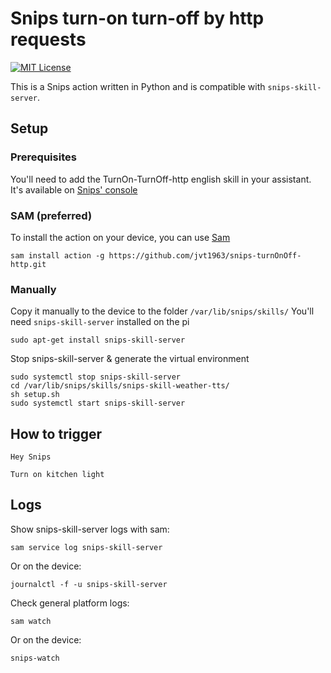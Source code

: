 # Snips turn-on turn-off by http requests
[![MIT License](https://img.shields.io/badge/license-MIT-blue.svg)](https://raw.githubusercontent.com/snipsco/snips-skill-owm/master/LICENSE.txt)

This is a Snips action written in Python and is compatible with `snips-skill-server`.

## Setup
### Prerequisites

You'll need to add the TurnOn-TurnOff-http english skill in your assistant. It's available on [Snips' console](https://console.snips.ai)

### SAM (preferred)
To install the action on your device, you can use [Sam](https://snips.gitbook.io/getting-started/installation)

`sam install action -g https://github.com/jvt1963/snips-turnOnOff-http.git`

### Manually

Copy it manually to the device to the folder `/var/lib/snips/skills/`
You'll need `snips-skill-server` installed on the pi

`sudo apt-get install snips-skill-server`

Stop snips-skill-server & generate the virtual environment
```
sudo systemctl stop snips-skill-server
cd /var/lib/snips/skills/snips-skill-weather-tts/
sh setup.sh
sudo systemctl start snips-skill-server
```

## How to trigger

`Hey Snips`

`Turn on kitchen light`

## Logs
Show snips-skill-server logs with sam:

`sam service log snips-skill-server`

Or on the device:

`journalctl -f -u snips-skill-server`

Check general platform logs:

`sam watch`

Or on the device:

`snips-watch`

